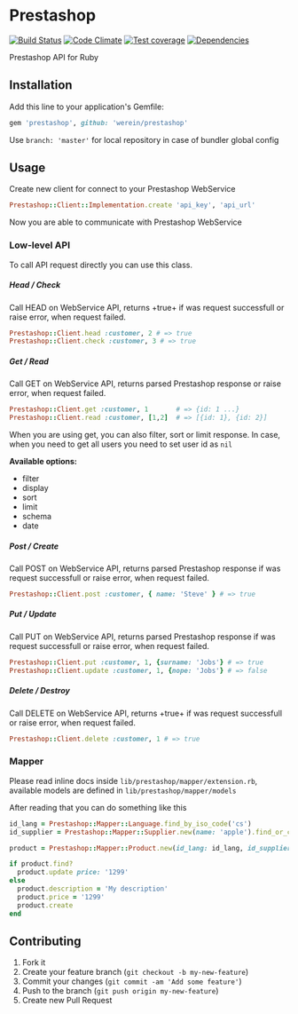 # Prestashop

[![Build Status](https://travis-ci.org/mikolfaro/prestashop.svg)](https://travis-ci.org/mikolfaro/prestashop)  [![Code Climate](https://codeclimate.com/github/mikolfaro/prestashop/badges/gpa.svg)](https://codeclimate.com/mikolfaro/prestashop/prestashop) [![Test coverage](https://codeclimate.com/github/mikolfaro/prestashop/badges/coverage.svg)](https://codeclimate.com/mikolfaro/prestashop/prestashop) [![Dependencies](https://gemnasium.com/mikolfaro/prestashop.svg)](https://gemnasium.com/mikolfaro/prestashop)

Prestashop API for Ruby

## Installation

Add this line to your application's Gemfile:

```ruby
gem 'prestashop', github: 'werein/prestashop'
```

Use `branch: 'master'` for local repository in case of bundler global config

## Usage

Create new client for connect to your Prestashop WebService

```ruby
Prestashop::Client::Implementation.create 'api_key', 'api_url'
```

Now you are able to communicate with Prestashop WebService

### Low-level API

To call API request directly you can use this class.

##### Head / Check

Call HEAD on WebService API, returns +true+ if was request successfull or raise error, when request failed.

``` ruby
Prestashop::Client.head :customer, 2 # => true
Prestashop::Client.check :customer, 3 # => true
```

##### Get / Read

Call GET on WebService API, returns parsed Prestashop response or raise error, when request failed.

```ruby
Prestashop::Client.get :customer, 1       # => {id: 1 ...}
Prestashop::Client.read :customer, [1,2]  # => [{id: 1}, {id: 2}]
```

When you are using get, you can also filter, sort or limit response. In case, when you need to get all users you need to set user id as `nil`

**Available options:**

* filter
* display
* sort
* limit
* schema
* date

##### Post / Create
Call POST on WebService API, returns parsed Prestashop response if was request successfull or raise error, when request failed.

```ruby
Prestashop::Client.post :customer, { name: 'Steve' } # => true
```

##### Put / Update

Call PUT on WebService API, returns parsed Prestashop response if was request successfull or raise error, when request failed.

```ruby
Prestashop::Client.put :customer, 1, {surname: 'Jobs'} # => true
Prestashop::Client.update :customer, 1, {nope: 'Jobs'} # => false
```

##### Delete / Destroy

Call DELETE on WebService API, returns +true+ if was request successfull or raise error, when request failed.

```ruby
Prestashop::Client.delete :customer, 1 # => true
```

### Mapper

Please read inline docs inside `lib/prestashop/mapper/extension.rb`, available models are defined in `lib/prestashop/mapper/models`

After reading that you can do something like this

```ruby
id_lang = Prestashop::Mapper::Language.find_by_iso_code('cs')
id_supplier = Prestashop::Mapper::Supplier.new(name: 'apple').find_or_create

product = Prestashop::Mapper::Product.new(id_lang: id_lang, id_supplier: id_supplier, reference: 'apple-macbook')

if product.find?
  product.update price: '1299'
else
  product.description = 'My description'
  product.price = '1299'
  product.create
end
```

## Contributing

1. Fork it
2. Create your feature branch (`git checkout -b my-new-feature`)
3. Commit your changes (`git commit -am 'Add some feature'`)
4. Push to the branch (`git push origin my-new-feature`)
5. Create new Pull Request
